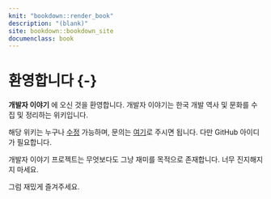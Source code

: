 ```yaml
---
knit: "bookdown::render_book"
description: "(blank)"
site: bookdown::bookdown_site
documenclass: book
---
```


# 환영합니다 {-}
__개발자 이야기__ 에 오신 것을 환영합니다.
개발자 이야기는 한국 개발 역사 및 문화를 수집 및 정리하는 위키입니다.

해당 위키는 누구나 [수정](https://github.com/wikitropes/devstory/edit/master/index.Rmd) 가능하며,
문의는 [여기](https://github.com/wikitropes/devstory/issues/new)로 주시면 됩니다.
다만 GitHub 아이디가 필요합니다.

개발자 이야기 프로젝트는 무엇보다도 그냥 재미를 목적으로 존재합니다.
너무 진지해지지 마세요.

그럼 재밌게 즐겨주세요.
